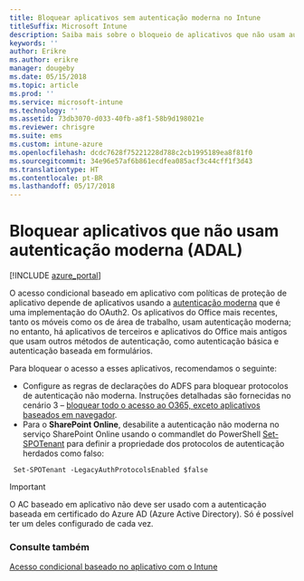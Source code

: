 ```yaml
---
title: Bloquear aplicativos sem autenticação moderna no Intune
titleSuffix: Microsoft Intune
description: Saiba mais sobre o bloqueio de aplicativos que não usam autenticação moderna (ADAL).
keywords: ''
author: Erikre
ms.author: erikre
manager: dougeby
ms.date: 05/15/2018
ms.topic: article
ms.prod: ''
ms.service: microsoft-intune
ms.technology: ''
ms.assetid: 73db3070-d033-40fb-a8f1-58b9d198021e
ms.reviewer: chrisgre
ms.suite: ems
ms.custom: intune-azure
ms.openlocfilehash: dcdc7628f75221228d788c2cb1995189ea8f81f0
ms.sourcegitcommit: 34e96e57af6b861ecdfea085acf3c44cff1f3d43
ms.translationtype: HT
ms.contentlocale: pt-BR
ms.lasthandoff: 05/17/2018
---
```

# <a name="block-apps-that-do-not-use-modern-authentication-adal"></a>Bloquear aplicativos que não usam autenticação moderna (ADAL)

[!INCLUDE [azure_portal](./includes/azure_portal.md)]

O acesso condicional baseado em aplicativo com políticas de proteção de aplicativo depende de aplicativos usando a [autenticação moderna](https://support.office.com/article/Using-Office-365-modern-authentication-with-Office-clients-776c0036-66fd-41cb-8928-5495c0f9168a) que é uma implementação do OAuth2. Os aplicativos do Office mais recentes, tanto os móveis como os de área de trabalho, usam autenticação moderna; no entanto, há aplicativos de terceiros e aplicativos do Office mais antigos que usam outros métodos de autenticação, como autenticação básica e autenticação baseada em formulários.

Para bloquear o acesso a esses aplicativos, recomendamos o seguinte:

* Configure as regras de declarações do ADFS para bloquear protocolos de autenticação não moderna. Instruções detalhadas são fornecidas no cenário 3 – [bloquear todo o acesso ao O365, exceto aplicativos baseados em navegador](https://technet.microsoft.com/library/dn592182.aspx).
* Para o **SharePoint Online**, desabilite a autenticação não moderna no serviço SharePoint Online usando o commandlet do PowerShell [Set-SPOTenant](https://technet.microsoft.com/library/fp161390.aspx) para definir a propriedade dos protocolos de autenticação herdados como falso:

```
 Set-SPOTenant -LegacyAuthProtocolsEnabled $false
```


>[!IMPORTANT]
>O AC baseado em aplicativo não deve ser usado com a autenticação baseada em certificado do Azure AD (Azure Active Directory). Só é possível ter um deles configurado de cada vez.

### <a name="see-also"></a>Consulte também
[Acesso condicional baseado no aplicativo com o Intune](app-based-conditional-access-intune.md)
